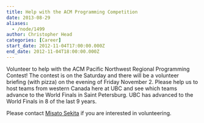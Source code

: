 ```yaml
---
title: Help with the ACM Programming Competition
date: 2013-08-29
aliases:
  - /node/1499
author: Christopher Head
categories: [Career]
start_date: 2012-11-04T17:00:00.000Z
end_date: 2012-11-04T18:00:00.000Z
---
```


Volunteer to help with the ACM Pacific Northwest Regional Programming Contest! The contest is on the Saturday and there will be a volunteer briefing (with pizza) on the evening of Friday November 2. Please help us to host teams from western Canada here at UBC and see which teams advance to the World Finals in Saint Petersburg. UBC has advanced to the World Finals in 8 of the last 9 years.

Please contact [Misato Sekita](/cdn-cgi/l/email-protection#0a67796f61637e6b4a6979247f686924696b) if you are interested in volunteering.
